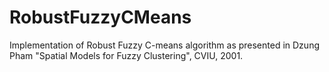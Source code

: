 # RobustFuzzyCMeans

Implementation of Robust Fuzzy C-means algorithm as presented in Dzung Pham "Spatial Models for Fuzzy Clustering", CVIU, 2001. 
